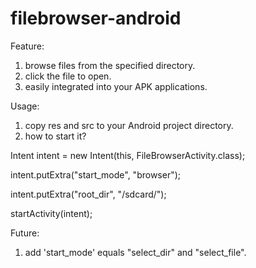 filebrowser-android
===================

Feature:

1. browse files from the specified directory.
2. click the file to open. 
3. easily integrated into your APK applications.

Usage:

1. copy res and src to your Android project directory.
2. how to start it? 

Intent intent = new Intent(this, FileBrowserActivity.class);

intent.putExtra("start_mode", "browser");

intent.putExtra("root_dir", "/sdcard/");

startActivity(intent);

Future:

1. add 'start_mode' equals "select_dir" and "select_file".